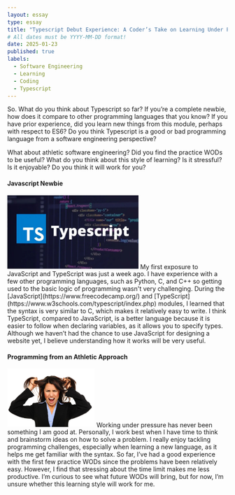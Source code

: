 ```yaml
---
layout: essay
type: essay
title: "Typescript Debut Experience: A Coder’s Take on Learning Under Pressure"
# All dates must be YYYY-MM-DD format!
date: 2025-01-23
published: true
labels:
  - Software Engineering
  - Learning
  - Coding
  - Typescript
---
```


So. What do you think about Typescript so far? If you’re a complete newbie, how does it compare to other programming languages that you know? If you have prior experience, did you learn new things from this module, perhaps with respect to ES6? Do you think Typescript is a good or bad programming language from a software engineering perspective?

What about athletic software engineering? Did you find the practice WODs to be useful? What do you think about this style of learning? Is it stressful? Is it enjoyable? Do you think it will work for you?

<h4>Javascript Newbie</h4>    
<img width="300px" class="rounded float-start pe-4" src="../img/essayTypescript/typescript.jpg">  
My first exposure to JavaScript and TypeScript was just a week ago. I have experience with a few other programming languages, such as Python, C, and C++ so getting used to the basic logic of programming wasn't very challenging. During the [JavaScript](https://www.freecodecamp.org/) and [TypeScript](https://www.w3schools.com/typescript/index.php) modules, I learned that the syntax is very similar to C, which makes it relatively easy to write. I think TypeScript, compared to JavaScript, is a better language because it is easier to follow when declaring variables, as it allows you to specify types. Although we haven’t had the chance to use JavaScript for designing a website yet, I believe understanding how it works will be very useful.    

<h4>Programming from an Athletic Approach</h4>   
<img width="200px" class="rounded float-start pe-4" src="../img/essayTypescript/stressLady.png">
Working under pressure has never been something I am good at. Personally, I work best when I have time to think and brainstorm ideas on how to solve a problem. I really enjoy tackling programming challenges, especially when learning a new language, as it helps me get familiar with the syntax. So far, I’ve had a good experience with the first few practice WODs since the problems have been relatively easy. However, I find that stressing about the time limit makes me less productive. I’m curious to see what future WODs will bring, but for now, I’m unsure whether this learning style will work for me.   


